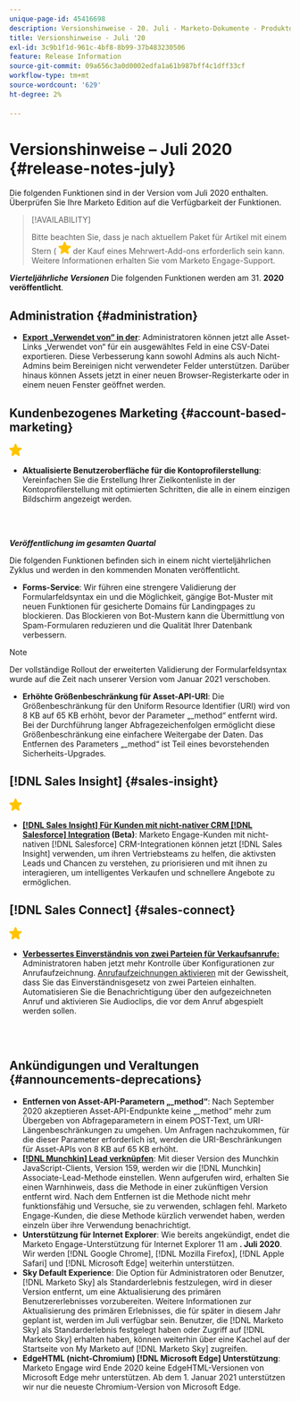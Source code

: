 ```yaml
---
unique-page-id: 45416698
description: Versionshinweise - 20. Juli - Marketo-Dokumente - Produktdokumentation
title: Versionshinweise - Juli '20
exl-id: 3c9b1f1d-961c-4bf8-8b99-37b483230506
feature: Release Information
source-git-commit: 09a656c3a0d0002edfa1a61b987bff4c1dff33cf
workflow-type: tm+mt
source-wordcount: '629'
ht-degree: 2%

---
```


# Versionshinweise – Juli 2020 {#release-notes-july}

Die folgenden Funktionen sind in der Version vom Juli 2020 enthalten. Überprüfen Sie Ihre Marketo Edition auf die Verfügbarkeit der Funktionen.

>[!AVAILABILITY]
>
>Bitte beachten Sie, dass je nach aktuellem Paket für Artikel mit einem Stern ( ![(Stern)](assets/yellow-star.png) der Kauf eines Mehrwert-Add-ons erforderlich sein kann. Weitere Informationen erhalten Sie vom Marketo Engage-Support.

**_Vierteljährliche Versionen_** Die folgenden Funktionen werden am 31. **2020 veröffentlicht**.

## Administration {#administration}

* **[Export „Verwendet von“ in der](/help/marketo/product-docs/administration/field-management/export-used-by-data-for-a-field.md)**: Administratoren können jetzt alle Asset-Links „Verwendet von“ für ein ausgewähltes Feld in eine CSV-Datei exportieren. Diese Verbesserung kann sowohl Admins als auch Nicht-Admins beim Bereinigen nicht verwendeter Felder unterstützen. Darüber hinaus können Assets jetzt in einer neuen Browser-Registerkarte oder in einem neuen Fenster geöffnet werden.

## Kundenbezogenes Marketing {#account-based-marketing}

![(Stern)](assets/yellow-star.png)

* **Aktualisierte Benutzeroberfläche für die Kontoprofilerstellung**: Vereinfachen Sie die Erstellung Ihrer Zielkontenliste in der Kontoprofilerstellung mit optimierten Schritten, die alle in einem einzigen Bildschirm angezeigt werden.

<br> 

**_Veröffentlichung im gesamten Quartal_**

Die folgenden Funktionen befinden sich in einem nicht vierteljährlichen Zyklus und werden in den kommenden Monaten veröffentlicht.

* **Forms-Service**: Wir führen eine strengere Validierung der Formularfeldsyntax ein und die Möglichkeit, gängige Bot-Muster mit neuen Funktionen für gesicherte Domains für Landingpages zu blockieren. Das Blockieren von Bot-Mustern kann die Übermittlung von Spam-Formularen reduzieren und die Qualität Ihrer Datenbank verbessern.

>[!NOTE]
>
>Der vollständige Rollout der erweiterten Validierung der Formularfeldsyntax wurde auf die Zeit nach unserer Version vom Januar 2021 verschoben.

* **Erhöhte Größenbeschränkung für Asset-API-URI**: Die Größenbeschränkung für den Uniform Resource Identifier (URI) wird von 8 KB auf 65 KB erhöht, bevor der Parameter „_method“ entfernt wird. Bei der Durchführung langer Abfragezeichenfolgen ermöglicht diese Größenbeschränkung eine einfachere Weitergabe der Daten. Das Entfernen des Parameters „_method“ ist Teil eines bevorstehenden Sicherheits-Upgrades.

## [!DNL Sales Insight] {#sales-insight}

![(Stern)](assets/yellow-star.png)

* **[[!DNL Sales Insight] Für Kunden mit nicht-nativer CRM [!DNL Salesforce] Integration](/help/marketo/product-docs/marketo-sales-insight/sales-insight-for-non-native-salesforce-integrations.md) (Beta)**: Marketo Engage-Kunden mit nicht-nativen [!DNL Salesforce] CRM-Integrationen können jetzt [!DNL Sales Insight] verwenden, um ihren Vertriebsteams zu helfen, die aktivsten Leads und Chancen zu verstehen, zu priorisieren und mit ihnen zu interagieren, um intelligentes Verkaufen und schnellere Angebote zu ermöglichen.

## [!DNL Sales Connect] {#sales-connect}

![(Stern)](assets/yellow-star.png)

* **[Verbessertes Einverständnis von zwei Parteien für Verkaufsanrufe:](/help/marketo/product-docs/marketo-sales-connect/phone/two-party-consent-settings.md)** Administratoren haben jetzt mehr Kontrolle über Konfigurationen zur Anrufaufzeichnung. [Anrufaufzeichnungen aktivieren](/help/marketo/product-docs/marketo-sales-connect/phone/enable-call-recording.md) mit der Gewissheit, dass Sie das Einverständnisgesetz von zwei Parteien einhalten. Automatisieren Sie die Benachrichtigung über den aufgezeichneten Anruf und aktivieren Sie Audioclips, die vor dem Anruf abgespielt werden sollen.

<br> 

## Ankündigungen und Veraltungen {#announcements-deprecations}

* **Entfernen von Asset-API-Parametern „_method“**: Nach September 2020 akzeptieren Asset-API-Endpunkte keine „_method“ mehr zum Übergeben von Abfrageparametern in einem POST-Text, um URI-Längenbeschränkungen zu umgehen. Um Anfragen nachzukommen, für die dieser Parameter erforderlich ist, werden die URI-Beschränkungen für Asset-APIs von 8 KB auf 65 KB erhöht.
* **[[!DNL Munchkin] Lead verknüpfen](https://developers.marketo.com/blog/deprecation-of-munchkin-associate-lead-method/)**: Mit dieser Version des Munchkin JavaScript-Clients, Version 159, werden wir die [!DNL Munchkin] Associate-Lead-Methode einstellen. Wenn aufgerufen wird, erhalten Sie einen Warnhinweis, dass die Methode in einer zukünftigen Version entfernt wird. Nach dem Entfernen ist die Methode nicht mehr funktionsfähig und Versuche, sie zu verwenden, schlagen fehl. Marketo Engage-Kunden, die diese Methode kürzlich verwendet haben, werden einzeln über ihre Verwendung benachrichtigt.
* **Unterstützung für Internet Explorer**: Wie bereits angekündigt, endet die Marketo Engage-Unterstützung für Internet Explorer 11 am **. Juli 2020**. Wir werden [!DNL Google Chrome], [!DNL Mozilla Firefox], [!DNL  Apple Safari] und [!DNL Microsoft Edge] weiterhin unterstützen.
* **Sky Default Experience**: Die Option für Administratoren oder Benutzer, [!DNL Marketo Sky] als Standarderlebnis festzulegen, wird in dieser Version entfernt, um eine Aktualisierung des primären Benutzererlebnisses vorzubereiten. Weitere Informationen zur Aktualisierung des primären Erlebnisses, die für später in diesem Jahr geplant ist, werden im Juli verfügbar sein. Benutzer, die [!DNL Marketo Sky] als Standarderlebnis festgelegt haben oder Zugriff auf [!DNL Marketo Sky] erhalten haben, können weiterhin über eine Kachel auf der Startseite von My Marketo auf [!DNL Marketo Sky] zugreifen.
* **EdgeHTML (nicht-Chromium) [!DNL Microsoft Edge] Unterstützung**: Marketo Engage wird Ende 2020 keine EdgeHTML-Versionen von Microsoft Edge mehr unterstützen. Ab dem 1. Januar 2021 unterstützen wir nur die neueste Chromium-Version von Microsoft Edge.
